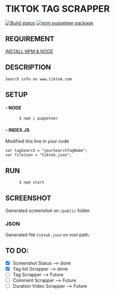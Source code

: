# TIKTOK TAG SCRAPPER
[![Build status](https://github.com/puppeteer/puppeteer/workflows/CI/badge.svg)](https://github.com/puppeteer/puppeteer/actions?query=workflow%3ACI)
[![npm puppeteer package](https://img.shields.io/npm/v/puppeteer.svg)](https://npmjs.org/package/puppeteer)

## REQUIREMENT
[INSTALL NPM & NODE](https://nodejs.org/en/download/)

## DESCRIPTION
`Search info on www.tiktok.com`

## SETUP
#### - NODE
```bash
      $ npm i puppeteer
```
#### - INDEX.JS
Modified this line in your code
```
var tagSearch = "yourSearchTagName";
var fileJson = "tiktok.json";
```

## RUN
```bash
      $ npm start
```
## SCREENSHOT
Generated screenshot on `/public` folder.

### JSON
Generated file `tiktok.json` on root path.

## TO DO:
- [x] Screenshot Status --> done
- [x] Tag list Scrapper --> done
- [ ] Tag Scrapper --> Future
- [ ] Comment Scrapper --> Future
- [ ] Duration Video Scrapper --> Future
